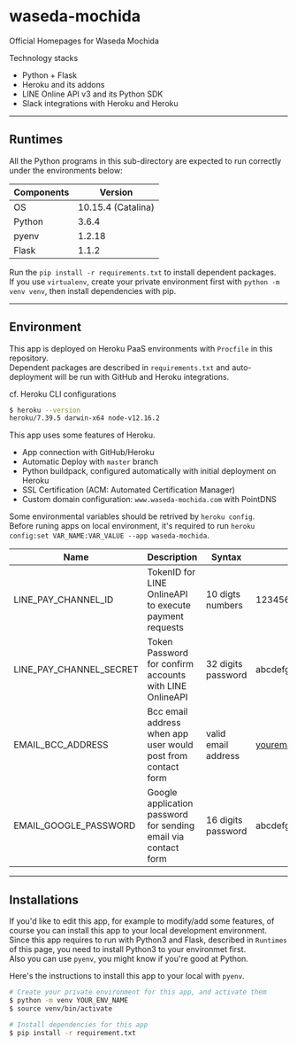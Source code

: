 # waseda-mochida

Official Homepages for Waseda Mochida  

Technology stacks  

- Python + Flask
- Heroku and its addons
- LINE Online API v3 and its Python SDK
- Slack integrations with Heroku and Heroku

***

## Runtimes

All the Python programs in this sub-directory are expected to run correctly under the environments below:  

| Components | Version |
| --- | --- |
| OS | 10.15.4 (Catalina) |
| Python | 3.6.4 |
| pyenv | 1.2.18 |
| Flask | 1.1.2 |

Run the `pip install -r requirements.txt` to install dependent packages.  
If you use `virtualenv`, create your private environment first with `python -m venv venv`, then install dependencies with pip.  

***

## Environment

This app is deployed on Heroku PaaS environments with `Procfile` in this repository.  
Dependent packages are described in `requirements.txt` and auto-deployment will be run with GitHub and Heroku integrations.  

cf. Heroku CLI configurations  

```bash
$ heroku --version
heroku/7.39.5 darwin-x64 node-v12.16.2
```

This app uses some features of Heroku.  

- App connection with GitHub/Heroku
- Automatic Deploy with `master` branch
- Python buildpack, configured automatically with initial deployment on Heroku
- SSL Certification (ACM: Automated Certification Manager)
- Custom domain configuration: `www.waseda-mochida.com` with PointDNS

Some environmental variables should be retrived by `heroku config`.  
Before runing apps on local environment, it's required to run `heroku config:set VAR_NAME:VAR_VALUE --app waseda-mochida`.  

| Name | Description | Syntax | Example value |
| --- | --- | --- | --- |
| LINE_PAY_CHANNEL_ID | TokenID for LINE OnlineAPI to execute payment requests | 10 digts numbers | 1234567890 |
| LINE_PAY_CHANNEL_SECRET | Token Password for confirm accounts with LINE OnlineAPI | 32 digits password | abcdefghijklmnopqrstuvwxyz123456 |
| EMAIL_BCC_ADDRESS | Bcc email address when app user would post from contact form | valid email address | youremailaddress@example.com |
| EMAIL_GOOGLE_PASSWORD | Google application password for sending email via contact form | 16 digits password | abcdefghijkl |

***

## Installations

If you'd like to edit this app, for example to modify/add some features, of course you can install this app to your local development environment.  
Since this app requires to run with Python3 and Flask, described in `Runtimes` of this page, you need to install Python3 to your environmet first.  
Also you can use `pyenv`, you might know if you're good at Python.  

Here's the instructions to install this app to your local with `pyenv`.  

```bash
# Create your private environment for this app, and activate them
$ python -m venv YOUR_ENV_NAME
$ source venv/bin/activate

# Install dependencies for this app
$ pip install -r requirement.txt
```
